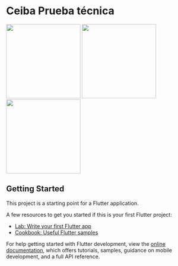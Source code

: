 # Ceiba Prueba técnica


<img src="https://user-images.githubusercontent.com/10710610/197566410-71fbd846-d4a2-4093-942c-066e7b13b6af.png" width="200">

<img src="https://user-images.githubusercontent.com/10710610/197566462-92caf2d9-d9b5-4da6-8232-f11c0bdfc520.png" width="200">

<img src="https://user-images.githubusercontent.com/10710610/197575203-fee88131-d5da-46d1-b369-ac607a3400a2.png" width="200">


## Getting Started

This project is a starting point for a Flutter application.

A few resources to get you started if this is your first Flutter project:

- [Lab: Write your first Flutter app](https://docs.flutter.dev/get-started/codelab)
- [Cookbook: Useful Flutter samples](https://docs.flutter.dev/cookbook)

For help getting started with Flutter development, view the
[online documentation](https://docs.flutter.dev/), which offers tutorials,
samples, guidance on mobile development, and a full API reference.
